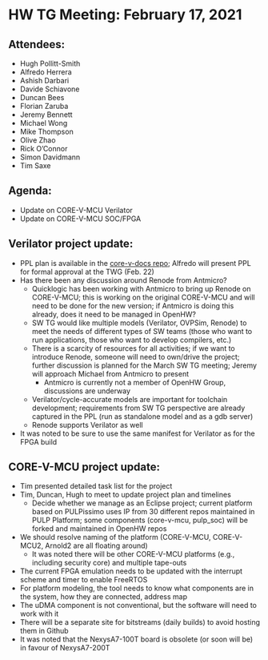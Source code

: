 # HW TG Meeting: February 17, 2021

## Attendees:
- Hugh Pollitt-Smith
- Alfredo Herrera
- Ashish Darbari
- Davide Schiavone
- Duncan Bees
- Florian Zaruba
- Jeremy Bennett
- Michael Wong
- Mike Thompson
- Olive Zhao
- Rick O’Connor
- Simon Davidmann
- Tim Saxe

## Agenda:
- Update on CORE-V-MCU Verilator
- Update on CORE-V-MCU SOC/FPGA

## Verilator project update:

- PPL plan is available in the [core-v-docs repo](https://github.com/openhwgroup/core-v-docs/blob/master/program/verilator-modeling-ppl.md); Alfredo will present PPL for formal approval at the TWG (Feb. 22)
- Has there been any discussion around Renode from Antmicro?
    - Quicklogic has been working with Antmicro to bring up Renode on CORE-V-MCU; this is working on the original CORE-V-MCU and will need to be done for the new version; if Antmicro is doing this already, does it need to be managed in OpenHW?
    - SW TG would like multiple models (Verilator, OVPSim, Renode) to meet the needs of different types of SW teams (those who want to run applications, those who want to develop compilers, etc.)
    - There is a scarcity of resources for all activities; if we want to introduce Renode, someone will need to own/drive the project; further discussion is planned for the March SW TG meeting; Jeremy will approach Michael from Antmicro to present
        - Antmicro is currently not a member of OpenHW Group, discussions are underway
    - Verilator/cycle-accurate models are important for toolchain development; requirements from SW TG perspective are already captured in the PPL (run as standalone model and as a gdb server)
    - Renode supports Verilator as well
- It was noted to be sure to use the same manifest for Verilator as for the FPGA build

## CORE-V-MCU project update:
- Tim presented detailed task list for the project
- Tim, Duncan, Hugh to meet to update project plan and timelines
    - Decide whether we manage as an Eclipse project; current platform based on PULPissimo uses IP from 30 different repos maintained in PULP Platform; some components (core-v-mcu, pulp_soc) will be forked and maintained in OpenHW repos
- We should resolve naming of the platform (CORE-V-MCU, CORE-V-MCU2, Arnold2 are all floating around)
    - It was noted there will be other CORE-V-MCU platforms (e.g., including security core) and multiple tape-outs
- The current FPGA emulation needs to be updated with the interrupt scheme and timer to enable FreeRTOS
- For platform modeling, the tool needs to know what components are in the system, how they are connected, address map
- The uDMA component is not conventional, but the software will need to work with it
- There will be a separate site for bitstreams (daily builds) to avoid hosting them in Github
- It was noted that the NexysA7-100T board is obsolete (or soon will be) in favour of NexysA7-200T
